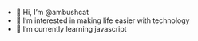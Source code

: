 - 👋 Hi, I’m @ambushcat
- 👀 I’m interested in making life easier with technology
- 🌱 I’m currently learning javascript

<!---
ambushcat/ambushcat is a ✨ special ✨ repository because its `README.md` (this file) appears on your GitHub profile.
You can click the Preview link to take a look at your changes.
--->

